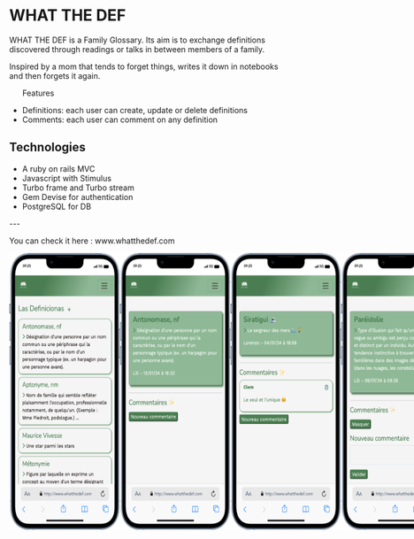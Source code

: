 <h1>WHAT THE DEF</h1>
<p>WHAT THE DEF is a Family Glossary. Its aim is to exchange definitions discovered through readings or talks in between members of a family.</p>

<p>Inspired by a mom that tends to forget things, writes it down in notebooks and then forgets it again.</p>

<ul>
  <p>Features</p>
    <li>Definitions: each user can create, update or delete definitions</li>
    <li>Comments: each user can comment on any definition</li>
</ul>

<h2>Technologies</h2>
<ul>
  <li>A ruby on rails MVC</li>
  <li>Javascript with Stimulus</li>
  <li>Turbo frame and Turbo stream</li>
  <li>Gem Devise for authentication</li>
  <li>PostgreSQL for DB</li>
</ul>

<p>---</p>
<p>You can check it here : www.whatthedef.com</p>
<div style="display: flex">
<img src="app/assets/images/mobile.png" width="200" height="500"/>
<img src="app/assets/images/mobile1.png" width="200" height="500"/>
<img src="app/assets/images/mobile2.png" width="200" height="500"/>
<img src="app/assets/images/mobile3.png" width="200" height="500"/>
</div>
